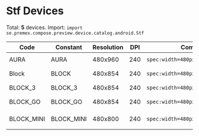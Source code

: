 # Stf Devices

Total: **5** devices. Import: `import se.premex.compose.preview.device.catalog.android.Stf`

| Code | Constant | Resolution | DPI | Compose Spec | Preview Usage |
|------|----------|------------|-----|-------------|---------------|
| AURA | AURA | 480x960 | 240 | `spec:width=480px,height=960px,dpi=240` | `@Preview(device = Stf.AURA)` |
| Block | BLOCK | 480x854 | 240 | `spec:width=480px,height=854px,dpi=240` | `@Preview(device = Stf.BLOCK)` |
| BLOCK_3 | BLOCK_3 | 480x854 | 240 | `spec:width=480px,height=854px,dpi=240` | `@Preview(device = Stf.BLOCK_3)` |
| BLOCK_GO | BLOCK_GO | 480x854 | 240 | `spec:width=480px,height=854px,dpi=240` | `@Preview(device = Stf.BLOCK_GO)` |
| BLOCK_MINI | BLOCK_MINI | 480x800 | 240 | `spec:width=480px,height=800px,dpi=240` | `@Preview(device = Stf.BLOCK_MINI)` |

<!-- Generated automatically. Do not edit manually. -->
